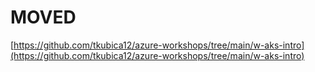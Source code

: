 # MOVED

[https://github.com/tkubica12/azure-workshops/tree/main/w-aks-intro](https://github.com/tkubica12/azure-workshops/tree/main/w-aks-intro)